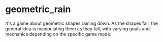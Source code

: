 # geometric_rain
It's a game about geometric shapes raining down.  As the shapes fall, the general idea is manipulating them as they fall, with varying goals and mechanics depending on the specific game mode.
